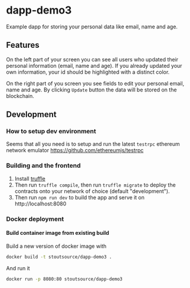 # dapp-demo3
Example dapp for storing your personal data like email, name and age.

## Features
On the left part of your screen you can see all users who updated their personal information (email, name and age). If you already updated your own information, your id should be highlighted with a distinct color.

On the right part of you screen you see fields to edit your personal email, name and age. By clicking `Update` button the data will be stored on the blockchain.

## Development
### How to setup dev environment

Seems that all you need is to setup and run the latest `testrpc` ethereum network emulator https://github.com/ethereumjs/testrpc

### Building and the frontend
1. Install [truffle](https://github.com/trufflesuite/truffle)
2. Then run `truffle compile`, then run `truffle migrate` to deploy the contracts onto your network of choice (default "development").
3. Then run `npm run dev` to build the app and serve it on http://localhost:8080

### Docker deployment

#### Build container image from existing build
Build a new version of docker image with
```sh
docker build -t stoutsource/dapp-demo3 .
```

And run it
```sh
docker run -p 8080:80 stoutsource/dapp-demo3
```
